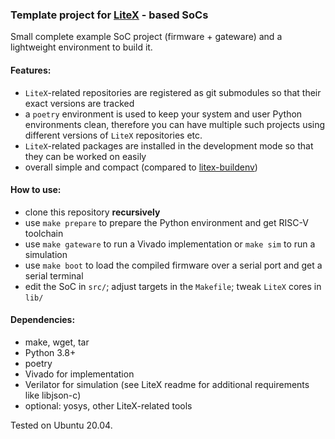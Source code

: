 ### Template project for [LiteX](https://github.com/enjoy-digital/litex) - based SoCs

Small complete example SoC project (firmware + gateware) and a lightweight environment to build it.

#### Features:
-  `LiteX`-related repositories are registered as git submodules so that their
exact versions are tracked
- a `poetry` environment is used to keep your system and user Python environments clean,
therefore you can have multiple such projects using different versions of `LiteX` 
repositories etc.
- `LiteX`-related packages are installed in the development mode so that they can be worked on easily
- overall simple and compact (compared to [litex-buildenv](https://github.com/timvideos/litex-buildenv))

#### How to use:
- clone this repository **recursively**
- use `make prepare` to prepare the Python environment and get RISC-V toolchain
- use `make gateware` to run a Vivado implementation or `make sim` to run a simulation
- use `make boot` to load the compiled firmware over a serial port and get a serial terminal
- edit the SoC in `src/`; adjust targets in the `Makefile`; tweak `LiteX` cores in `lib/`

#### Dependencies:
 - make, wget, tar
 - Python 3.8+
 - poetry
 - Vivado for implementation
 - Verilator for simulation (see LiteX readme for additional requirements like libjson-c)
 - optional: yosys, other LiteX-related tools

Tested on Ubuntu 20.04.
